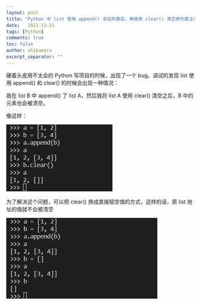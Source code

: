 ```yaml
---
layout: post
title: "Python 中 list 使用 append() 添加列表后，再使用 clear() 清空原列表注意事项"
date:   2021-12-21
tags: [Python]
comments: true
toc: false
author: shikamaru
excerpt_separator: ""
---
```



硬着头皮用不太会的 Python 写项目的时候，出现了一个 bug。调试的发现 list 使用 append() 和 clear() 的时候会出现一种情况：

我在 list B 中 append() 了 list A，然后我将 list A 使用 clear() 清空之后，B 中的元素也会被清空。

像这样：

![image-20211221111053201](../images/2021-12-21-python-list-append-clear/image-20211221111053201.png)

为了解决这个问题，可以把 clear() 换成直接赋空值的方式，这样的话，原 list 地址的值就不会被清空

![image-20211221111301346](../images/2021-12-21-python-list-append-clear/image-20211221111301346.png)

